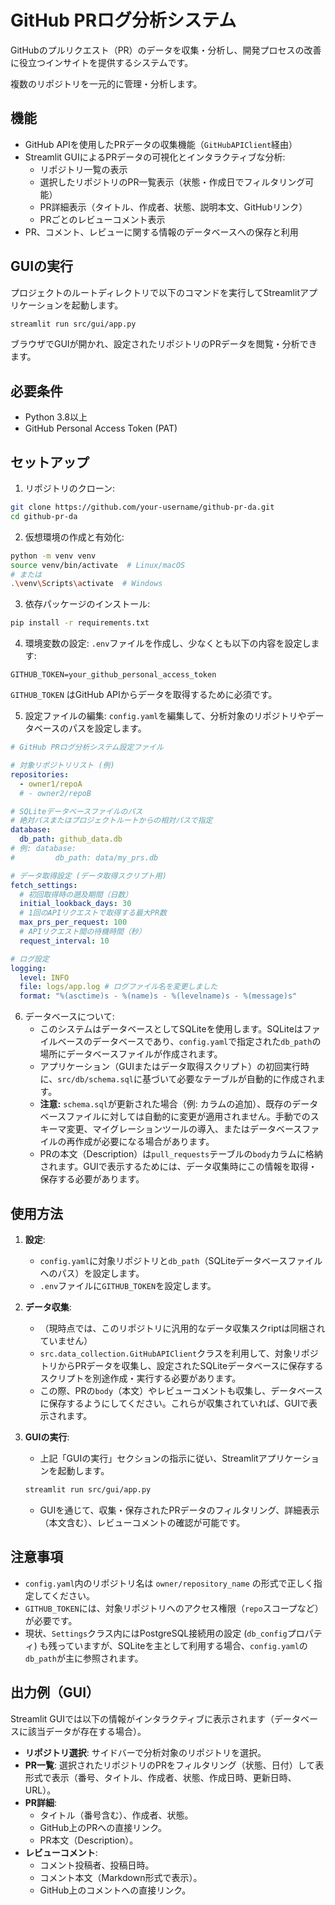 # GitHub PRログ分析システム

GitHubのプルリクエスト（PR）のデータを収集・分析し、開発プロセスの改善に役立つインサイトを提供するシステムです。

複数のリポジトリを一元的に管理・分析します。

## 機能

- GitHub APIを使用したPRデータの収集機能（`GitHubAPIClient`経由）
- Streamlit GUIによるPRデータの可視化とインタラクティブな分析:
    - リポジトリ一覧の表示
    - 選択したリポジトリのPR一覧表示（状態・作成日でフィルタリング可能）
    - PR詳細表示（タイトル、作成者、状態、説明本文、GitHubリンク）
    - PRごとのレビューコメント表示
- PR、コメント、レビューに関する情報のデータベースへの保存と利用

## GUIの実行

プロジェクトのルートディレクトリで以下のコマンドを実行してStreamlitアプリケーションを起動します。

```bash
streamlit run src/gui/app.py
```

ブラウザでGUIが開かれ、設定されたリポジトリのPRデータを閲覧・分析できます。

## 必要条件

- Python 3.8以上
- GitHub Personal Access Token (PAT)

## セットアップ

1. リポジトリのクローン:
```bash
git clone https://github.com/your-username/github-pr-da.git
cd github-pr-da
```

2. 仮想環境の作成と有効化:
```bash
python -m venv venv
source venv/bin/activate  # Linux/macOS
# または
.\venv\Scripts\activate  # Windows
```

3. 依存パッケージのインストール:
```bash
pip install -r requirements.txt
```

4. 環境変数の設定:
`.env`ファイルを作成し、少なくとも以下の内容を設定します:
```
GITHUB_TOKEN=your_github_personal_access_token
```
`GITHUB_TOKEN` はGitHub APIからデータを取得するために必須です。

5. 設定ファイルの編集:
`config.yaml`を編集して、分析対象のリポジトリやデータベースのパスを設定します。
```yaml
# GitHub PRログ分析システム設定ファイル

# 対象リポジトリリスト (例)
repositories:
  - owner1/repoA
  # - owner2/repoB

# SQLiteデータベースファイルのパス
# 絶対パスまたはプロジェクトルートからの相対パスで指定
database:
  db_path: github_data.db
# 例: database:
#         db_path: data/my_prs.db

# データ取得設定 (データ取得スクリプト用)
fetch_settings:
  # 初回取得時の遡及期間（日数）
  initial_lookback_days: 30
  # 1回のAPIリクエストで取得する最大PR数
  max_prs_per_request: 100
  # APIリクエスト間の待機時間（秒）
  request_interval: 10

# ログ設定
logging:
  level: INFO
  file: logs/app.log # ログファイル名を変更しました
  format: "%(asctime)s - %(name)s - %(levelname)s - %(message)s"
```

6. データベースについて:
    - このシステムはデータベースとしてSQLiteを使用します。SQLiteはファイルベースのデータベースであり、`config.yaml`で指定された`db_path`の場所にデータベースファイルが作成されます。
    - アプリケーション（GUIまたはデータ取得スクリプト）の初回実行時に、`src/db/schema.sql`に基づいて必要なテーブルが自動的に作成されます。
    - **注意:** `schema.sql`が更新された場合（例: カラムの追加）、既存のデータベースファイルに対しては自動的に変更が適用されません。手動でのスキーマ変更、マイグレーションツールの導入、またはデータベースファイルの再作成が必要になる場合があります。
    - PRの本文（Description）は`pull_requests`テーブルの`body`カラムに格納されます。GUIで表示するためには、データ収集時にこの情報を取得・保存する必要があります。

## 使用方法

1.  **設定**:
    *   `config.yaml`に対象リポジトリと`db_path`（SQLiteデータベースファイルへのパス）を設定します。
    *   `.env`ファイルに`GITHUB_TOKEN`を設定します。

2.  **データ収集**:
    *   （現時点では、このリポジトリに汎用的なデータ収集スクriptは同梱されていません）
    *   `src.data_collection.GitHubAPIClient`クラスを利用して、対象リポジトリからPRデータを収集し、設定されたSQLiteデータベースに保存するスクリプトを別途作成・実行する必要があります。
    *   この際、PRの`body`（本文）やレビューコメントも収集し、データベースに保存するようにしてください。これらが収集されていれば、GUIで表示されます。

3.  **GUIの実行**:
    *   上記「GUIの実行」セクションの指示に従い、Streamlitアプリケーションを起動します。
    ```bash
    streamlit run src/gui/app.py
    ```
    *   GUIを通じて、収集・保存されたPRデータのフィルタリング、詳細表示（本文含む）、レビューコメントの確認が可能です。

## 注意事項
- `config.yaml`内のリポジトリ名は `owner/repository_name` の形式で正しく指定してください。
- `GITHUB_TOKEN`には、対象リポジトリへのアクセス権限（`repo`スコープなど）が必要です。
- 現状、`Settings`クラス内にはPostgreSQL接続用の設定 (`db_config`プロパティ) も残っていますが、SQLiteを主として利用する場合、`config.yaml`の`db_path`が主に参照されます。

## 出力例（GUI）

Streamlit GUIでは以下の情報がインタラクティブに表示されます（データベースに該当データが存在する場合）。

-   **リポジトリ選択**: サイドバーで分析対象のリポジトリを選択。
-   **PR一覧**: 選択されたリポジトリのPRをフィルタリング（状態、日付）して表形式で表示（番号、タイトル、作成者、状態、作成日時、更新日時、URL）。
-   **PR詳細**:
    -   タイトル（番号含む）、作成者、状態。
    -   GitHub上のPRへの直接リンク。
    -   PR本文（Description）。
-   **レビューコメント**:
    -   コメント投稿者、投稿日時。
    -   コメント本文（Markdown形式で表示）。
    -   GitHub上のコメントへの直接リンク。